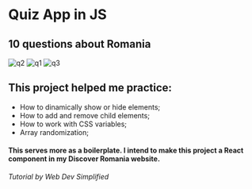 # Quiz App in JS
## 10 questions about Romania


![q2](https://user-images.githubusercontent.com/113944962/231595066-1a08d91f-bd7f-4f91-82a2-e1a3dad45c10.png)
![q1](https://user-images.githubusercontent.com/113944962/231595077-59452053-c5ef-4668-aa7f-61309bc132f7.png)
![q3](https://user-images.githubusercontent.com/113944962/231595081-d85c10e4-b349-4105-9cab-f4fb20dc56c9.png)

## This project helped me practice:
- How to dinamically show or hide elements;
- How to add and remove child elements;
- How to work with CSS variables;
- Array randomization;

#### This serves more as a boilerplate. I intend to make this project a React component in my Discover Romania website.

*Tutorial by Web Dev Simplified*
